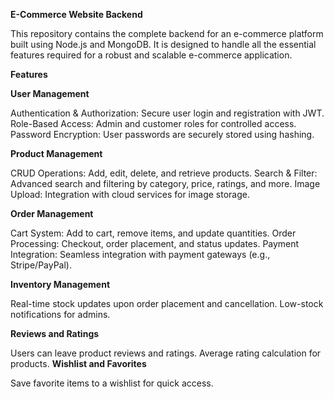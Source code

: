  **E-Commerce Website Backend**

This repository contains the complete backend for an e-commerce platform built using Node.js and MongoDB. It is designed to handle all the essential features required for a robust and scalable e-commerce application.

**Features**

**User Management**

Authentication & Authorization: Secure user login and registration with JWT.
Role-Based Access: Admin and customer roles for controlled access.
Password Encryption: User passwords are securely stored using hashing.

**Product Management**

CRUD Operations: Add, edit, delete, and retrieve products.
Search & Filter: Advanced search and filtering by category, price, ratings, and more.
Image Upload: Integration with cloud services for image storage.

**Order Management**

Cart System: Add to cart, remove items, and update quantities.
Order Processing: Checkout, order placement, and status updates.
Payment Integration: Seamless integration with payment gateways (e.g., Stripe/PayPal).

**Inventory Management**

Real-time stock updates upon order placement and cancellation.
Low-stock notifications for admins.

**Reviews and Ratings**

Users can leave product reviews and ratings.
Average rating calculation for products.
**Wishlist and Favorites**

Save favorite items to a wishlist for quick access.

